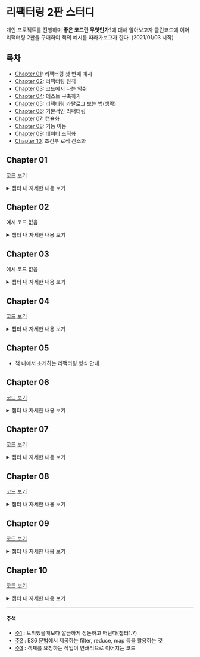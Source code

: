 <!-- Heading -->

# 리팩터링 2판 스터디

<!-- Line -->

개인 프로젝트를 진행하며 **좋은 코드란 무엇인가**?에 대해 알아보고자 클린코드에 이어 리팩터링 2판을 구매하여 책의 예시를 따라가보고자 한다. (2021/01/03 시작)

## 목차
* [Chapter 01](#chapter-01): 리팩터링 첫 번째 예시
* [Chapter 02](#chapter-02): 리팩터링 원칙
* [Chapter 03](#chapter-03): 코드에서 나는 악취
* [Chapter 04](#chapter-04): 테스트 구축하기
* [Chapter 05](#chapter-05): 리팩터링 카탈로그 보는 법(생략)
* [Chapter 06](#chapter-06): 기본적인 리팩터링
* [Chapter 07](#chapter-07): 캡슐화
* [Chapter 08](#chapter-08): 기능 이동
* [Chapter 09](#chapter-09): 데이터 조직화
* [Chapter 10](#chapter-10): 조건부 로직 간소화


## Chapter 01
[코드 보기](https://github.com/harrykim14/Refactoring-2nd-Edition/blob/master/Chapter01/01-3.%20logic%20wt%20class.js)

<details markdown="chapter-01">
<summary>챕터 내 자세한 내용 보기</summary>

* 함수 추출하기 
    - 함수 및 변수는 명확한 이름으로 변경하기
    - 좋은 코드라면 하는 일이 명확히 드러나야하며 변수 이름은 커다란 역할을 함

* 조건부 로직을 다형성으로 바꾸기
    - 타입 코드 대신 서브클래스를 사용하도록 변경
    - 다형성을 이용하여 필요 할 때 오버라이드하게 만들기

> ### 챕터1에서 정리하는 리팩터링 작업의 단계
1. **반복문 쪼개기**로 누적 변수값을 분리
2. **문장 슬라이드하기**로 초기화 문장을 누적 코드 앞으로 옮김
3. **함수 추출하기**로 별도 함수로 추출
4. **변수 인라인하기**로 변수 제거

</details>

## Chapter 02
예시 코드 없음

<details markdown="chapter-02">
<summary>챕터 내 자세한 내용 보기</summary>

* **리팩터링** : 소프트웨어의 겉보기 동작은 그대로 유지한 채 코드를 이해하고 수정하기 쉽도록 내부 구조를 변경하는 기법

> 리팩터링의 의미
* **특정한 방식**에 따라 코드를 정리하는 것
* 리팩터링하기 전과 후의 코드가 **똑같이 동작**해야 함
* 함수 추출하기를 거치면 콜스택이 달라져 성능이 변할 수도 있음
* 리팩터링의 목적은 **코드를 이해하고 수정하기 쉽게** 만드는 것

> 리팩터링은 언제 해야 할까?

**비슷한 일을 세 번째 하게 되면 리팩터링한다**

1. 구조를 바꾸면 다른 작업을 하기가 쉬워질 부분을 찾아 정리하기
2. 자잘한 세부 코드에 이해를 위한 리팩터링 하기 (변수명 변경 및 긴 함수 나누기 등)
3. 캠핑 규칙([*주1](#주석))에 따라 처음 봤을 때보다 깔끔하게 정리하기
4. 리팩터링은 프로그래밍과 구분되는 별개의 활동이 아니다
    * 소프트웨어 개발은 추가하는 과정만이 아니다
5. 코드 리뷰에 리팩터링을 활용하기
6. 자가 테스트 코드를 마련하면 리팩터링에 도움이 된다

> 리팩터링을 고려해야 할 때
* 외부 API 다루듯 호출해서 쓰는 코드라면 지저분해도 그냥 두기
* 처음부터 새로 작성하는게 쉬울 때엔 리팩터링 하지 않기
* 리팩터링을 도덕적인 이유로 정당화하지 않기

> 리팩터링을 활용하기
1. 아키텍처를 결정하는 시간을 줄여 개발을 바로 시작하여 개발 중에 리팩터링으로 아키텍처를 다듬을 수 있다
2. 자가 테스트 코드와 리팩터링을 묶어 **테스트 주도 개발**(TDD)라 하며 요구사항 변화에 빠르게 대응하고 안정적인 구조를 코드베이스에 심을 수 있다
3. 리팩터링은 단기적으로 성능이 느려질 수도 있지만 튜닝하기 쉽게 만들기 때문에 결국 더 빠른 소프트웨어를 얻게 될 수 있다

</details>

## Chapter 03
예시 코드 없음

<details markdown="chapter-03">
<summary>챕터 내 자세한 내용 보기</summary>

> 리팩터링, 무엇을 해야 하는가?
* 좋은 **이름** 정하기: 함수 선언 바꾸기, 변수 이름 바꾸기, 필드 이름 바꾸기 등
* 반복되는 코드 줄이기: 함수 추출하기, 문장 슬라이드하기, 메서드 올리기 등
* 함수는 **짧게** 작성하기
    * 함수 내 매개변수와 임시변수의 수를 줄이기
    * **조건문 분해하기**로 switch문 내 case 본문을 함수 호출문 하나로 바꾸기
    * **반복문 쪼개기**로 독립된 함수로 만들기
* 매개변수 목록 줄이기: 객체 통째로 넘기기, 여러 함수를 클래스로 묶기 등
* 전역 데이터에 주의하기: **변수 캡슐화하기**
* 데이터 변경에 주의하기
    * **변수 캡슐화**: 정해놓은 함수를 거쳐야만 값이 수정되게 하기
    * **변수 쪼개기**: 용도별로 독립변수에 저장하기
    * 여러 함수를 클래스로 묶기, 여러 함수를 변환 함수로 묶기
* 단일 책임 원칙 지키기: 단계 쪼개기, 함수 모으기 등
* 모듈 내 상호작용은 늘리고 모듈 간 상호작용은 최소화하기
* 데이터 뭉치를 찾기: **클래스**를 적극적으로 사용하기
* 기본형 데이터를 객체로 바꾸기
* 중복되는 switch문 제거하기
* 반복문은 파이프라인으로 변경하기([*주2](#주석))
* **나중에 필요할 것 같은 코드** 제거하기
* 임시 필드(쓰이지 않는 것 처럼 보이는 필드)에 주의하기
* 메시지 체인([*주3](#주석))에 주의하기
* 접두어나 접미어가 같은 필드들을 클래스로 추출하기
* 서브클래스가 인터페이스를 따르지 않는지 주의하기
* **주석이 필요하다 느끼면 주석이 필요없는 코드로 리팩터링 해본다**

</details>

## Chapter 04
[코드 보기](https://github.com/harrykim14/Refactoring-2nd-Edition/blob/master/Chapter04/Province.js)

<details markdown="chapter-04">
<summary>챕터 내 자세한 내용 보기</summary>

> 테스트를 작성하기 가장 좋은 시점은 프로그래밍을 시작하기 전이다
* 모카를 사용하여 테스트 코드를 작성(예시)
```
describe('province', function() {
    it('shortfall', function() {
        const asia = new Province(sampleProvinceData());
        expect(asia.shortfall).equal(5);
    })
})
```
> 자주 테스트하고 적어도 하루에 한 번은 전체 테스트를 돌려보자

> 문제가 생길 가능성이 있는 경계조건을 생각해보고 그 부분을 집중적으로 테스트하자 

> **위험한 기능에 집중하여 테스트 코드를 작성하기**

> 모든 버그를 잡아낼 수 없다는 생각으로 테스트를 작성하지 않는다면 대다수의 버그를 잡을 수 있는 기회를 날리는 셈이다.

</details>

## Chapter 05

* 책 내에서 소개하는  리팩터링 형식 안내

## Chapter 06
[코드 보기](https://github.com/harrykim14/Refactoring-2nd-Edition/tree/master/Chapter06)

<details markdown="chapter-06">
<summary>챕터 내 자세한 내용 보기</summary>

> **함수 추출하기 절차**

1. 함수를 새로 만들고 목적을 잘 드러내는 이름을 붙인다
2. 추출할 코드를 원본 함수에서 복사하여 새 함수에 붙여넣는다
3. 원본 함수에서 참조할 변수가 있거나 유효 범위 외 변수가 있는지 확인한다
4. 변수를 다 처리했다면 컴파일한다.
5. 추출한 부분을 해당 함수를 호출하도록 변경한다
6. 테스트한다
7. 비슷한 코드가 없는지 확인한다

> **함수 인라인하기 절차**
1. 다형 메서드인지 확인하기 (서브클래스에서 오버라이드하는 메서드는 인라인 하지 않기)
2. 인라인할 함수를 호출하는 곳을 모두 찾는다
3. 각 호출문을 함수 본문으로 교체한다
4. 하나씩 교체할 때마다 테스트한다
5. 원래 함수를 삭제한다

> **변수 추출하기 절차**
1. 추출하려는 표현식에 부작용은 없는지 확인한다
2. 불변 변수를 하나 선언하고 이름을 붙일 표현식의 복제본을 대입한다
3. 원본 표현식을 새로 만든 변수로 교체한다
4. 테스트한다
5. 표현식을 여려곳에서 사용한다면 각각 새로 만든 변수로 교체

> **변수 인라인하기**

> **함수 선언 바꾸기**

> **변수 캡슐화하기**
```
let defaultOwner = { firstName : "Martin", lastName : "Fowler" }
```

##### ▼ 캡슐화로 데이터를 변경하고 사용하는 코드를 감시할 수 있게 하기

```
let defaultOwner = { firstName : "Martin", lastName : "Fowler" }
export function defaultOwner() { return defaultOwner; }
export function setDefaultOwner(arg) { defaultOwner = arg; } 

```
**변수 캡슐화하기 절차**
1. 변수로의 접근과 갱신을 전담하는 함수를 만든다
2. 정적 검사를 수행
3. 변수를 직접 참조하던 부분을 모두 캡슐화 함수 호출로 변경 및 테스트하기
4. 변수로의 접근 범위를 제한하기
5. 테스트하기
6. 변수값이 레코드라면 레코드 캡슐화하기를 적용할지 고려

> **변수 이름 바꾸기**

> **매개변수 객체 만들기 절차**
1. 적당한 데이터 구조를 새로 만들기 
    - 클래스로 만들면 나중에 동작까지 함께 묶기 좋음
2. 테스트한다
3. 함수 선언 바꾸기로 새 데이터 구조를 매개변수로 추가
4. 테스트한다
5. 함수 호출 시 데이터 구조 인스턴스를 넘기도록 수정 및 테스트
6. 기존 매개변수를 사용하던 코드를 변경
7. 기존 매개변수를 제거하고 테스트

> **여러 함수를 클래스로 묶기 절차**
1. 함수들이 공유하는 공통 데이터 레코드를 캡슐화
2. 공통 레코드를 사용하는 함수 각각을 새 클래스로 옮기기
3. 데이터를 조작하는 로직들은 함수로 추출해서 새 클래스로 옮기기

> **여러 함수를 변환 함수로 묶기 절차**
1. 변환할 레코드를 입력받아서 값을 그대로 반홚나느 변환 함수를 만들기
2. 묶을 함수 중 하나를 골라 본문 코드를 변환함수로 옮기고 처리 결과를 레코드에 새 필드로 기록하고 클라이언트 코드가 이 필드를 사용하도록 수정
3. 테스트하기
4. 나머지 함수도 위 과정을 반복하여 처리

> **단계 쪼개기 절차**
1. 두 번째 단계에 해당하는 코드를 독립 함수로 추출한다
2. 테스트한다
3. 중간 데이터 구조를 만들어 앞에서 추출한 함수의 인수로 추가한다
4. 테스트한다
5. 추출한 두 번째 단계 함수의 매개변수를 하나씩 검토한다
    * 첫 번째 단계에서 사용되는 것은 중간 데이터 구조로 옮긴다
    * 옮길 때마다 테스트한다
6. 첫 번째 단계 코드를 함수로 추출하면서 중간 데이터 구조를 반환하도록 만들기

</details>

## Chapter 07
[코드 보기](https://github.com/harrykim14/Refactoring-2nd-Edition/tree/master/Chapter07)

<details markdown="chapter-07">
<summary>챕터 내 자세한 내용 보기</summary>

> **레코드 캡슐화하기 절차**
1. 레코드를 담은 변수를 캡슐화한다
2. 레코드를 감싼 단순한 클래스로 해당 변수의 내용을 교체
    * 클래스 내에 원본 레코드를 반환하는 접근자를 정의
    * 변수를 캡슐화하는 함수들이 이 접근자를 사용하도록 수정
3. 테스트한다
4. 원본 레코드 대신 새로 정의한 클래스 타입의 객체를 반환하는 함수들을 새로 만든다
5. 레코드를 반환하는 예전 함수를 사용하는 코드를 새 함수로 바꾼다
    * 필드에 접근할 때는 객체의 접근자를 사용하기
    * 한 부분을 바꿀 때 마다 테스트하기
    * 클라이언트가 데이터를 읽기만 하는지도 고려하기
6. 클래스에서 원본 데이터를 반환하는 접근자와 원본 레코드를 반환하는 함수를 제거한다
7. 테스트한다
8. 레코드의 필드도 데이터 구조인 중첩 구조라면 레코드 캡슐화하기와 컬렉션 캡슐화하기를 재귀적으로 적용한다

> **컬렉션 캡슐화하기 절차**
1. 컬렉션 캡슐화 전이라면 변수 캡슐화부터 한다
2. 컬렉션에 원소를 추가/제거하는 함수를 추가한다
    * 컬렉션을 통째로 바꾸는 setter는 제거한다
    * setter를 제거할 수 없을 때엔 인수로 받은 컬렉션을 복제해 저장하도록 한다
3. 테스트한다
4. 컬렉션을 참조하는 부분을 모두 찾는다
    * 컬렉션의 변경자를 호출하는 코드가 앞에서 추가한 추가/제거 함수를 호출하도록 수정한다
5. 컬렉션 getter를 수정해서 원본 내용을 수정할 수 없는 복제본을 반환하게 한다
6. 테스트한다

> **기본형을 객체로 바꾸기 절차**
1. 아직 변수를 캡슐화하지 않았다면 캡슐화한다
2. 단순한 값 클래스를 만들어 생성자는 기존 값을 인수로 받아 저장하고 이 값을 변환하는 getter를 추가한다
3. 테스트한다
4. 값 클래스의 인스턴스를 새로 만들어 필드에 저장하도록 setter를 수정
5. 새로 만든 클래스의 getter를 호출한 결과를 반환하도록 수정
6. 테스트한다
7. 함수 이름을 바꾸면 더 알아보기 쉬워지는지 고려

> **임시변수를 질의 함수로 바꾸기 절차**
1. 변수가 사용되기 전에 값이 확실히 결정되는지 변수를 사용할 때마다 계산 로직이 매번 다른 결과를 내지는 않는지 확인한다
2. 읽기전용이 가능하면 일기전용으로 만들기
3. 테스트한다
4. 변수 대입문을 함수로 추출
5. 테스트한다
6. 변수 인라인하기로 임시 변수를 제거

> **클래스 추출하기 절차**
1. 클래스의 역할을 분리할 방법을 정한다
2. 분리될 역할을 담당할 클래스를 새로 만든다
3. 원래 클래스의 생성자에서 새로운 클래스의 인스턴스를 생성하여 필드에 저장해둔다
4. 분리될 역할에 필요한 필드들을 새 클래스로 옮긴다
    * 옮길때마다 테스트한다
5. 메서드들도 새 클래스로 옮긴다
    * 호출당하는 일이 많은 메서드부터 옮기면서 테스트한다
6. 양쪽 클래스의 인터페이스에서 불필요한 메서드를 제거한다
7. 새 클래스를 외부로 노출할지 정한다
    * 노출 시엔 새 클레스에 참조를 값으로 바꿀지 고려한다


> **클래스 인라인하기 절차**
1. 소스 클래스의 각 public 메서드에 대응하는 메서드들을 타깃 클래스에 생성
    * 이 메서드들은 단순히 작업을 소스 클래스로 위임해야 한다
2. 소스 클래스의 메서드를 사용하는 코드를 모두 타깃 클래스의 위임 메서드를 사용하도록 바꾸고 테스트한다
3. 소스 클래스의 메서드와 필드 모두 타깃 클래스로 옮기고 테스트한다
4. 소스 클래스를 삭제한다

> **위임 숨기기 절차**
1. 위임 객체의 각 메서드에 해당하는 위임 메서드를 서버에 생성한다
2. 클라이언트가 위임 객체 대신 서버를 호출하도록 수정하고 테스트한다
3. 모두 수정하면 서버로부터 위임 객체를 얻는 접근자를 제거한다
4. 테스트한다

> **중개자 제거하기 절차**
1. 위임 객체를 얻는 getter를 생성한다
2. 위임 메서드를 호출하는 클라이언트가 모두 이 getter를 거치도록 수정하고 테스트한다
3. 수정이 끝나면 위임 메서드를 삭제한다

> **알고리즘 교체하기 절차**
1. 교체할 코드를 함수 하나에 모으기
2. 이 함수만을 이용해 동작을 검증하는 테스트를 마련한다
3. 대체할 알고리즘을 준비
4. 테스트한다
5. 기존 알고리즘과 새 알고리즘의 결과를 비교하는 테스트를 수행한다
    * 두 결과가 같을 때 까지 새 알고리즘을 테스트하고 디버깅한다

</details>

## Chapter 08
[코드 보기](https://github.com/harrykim14/Refactoring-2nd-Edition/tree/master/Chapter08)

<details markdown="chapter-08">
<summary>챕터 내 자세한 내용 보기</summary>

> **함수 옮기기 절차**
1. 선택한 함수가 현재 컨텍스트에서 사용 중인 모든 요소를 살펴보고 함께 옮겨야 할 함수가 있는지 고려한다
    * 함께 옮겨야 할 함수가 있다면 대체로 그 함수를 먼저 옮기는 게 낫다
    * 하위 함수들의 호출자가 고수준 함수 하나뿐이라면 하위 함수들을 먼저 고수준 함수에 인라인한다
2. 선택한 함수가 다형 메서드인지 확인한다
3. 선택한 함수를 타깃 컨텍스트로 복사하고 타깃 함수를 다듬는다
    * 함수 본문에서 소스 컨텍스트의 요소를 사용한다면 매개변수로 넘겨주거나 소스 컨텍스트 자체를 참조로 넘긴다
4. 테스트한다
5. 소스 컨텍스트에서 타깃 함수를 참조하도록 한다
6. 소스 함수를 타깃 함수의 위임 함수가 되도록 수정한다
7. 테스트한다
8. 소스 함수를 인라인할지 고민해본다

> **필드 옮기기 절차**
1. 소스 필드가 캡슐화되어 있지 않다면 캡슐화한다
2. 테스트한다
3. 타깃 객체에 필드와 접근자 메서드들을 생성한다
4. 테스트한다
5. 소스 객체에서 타깃 객체를 참조할 수 있는지 확인한다
6. 접근자들이 타깃 필드를 사용하도록 수정한다
7. 테스트한다
8. 소스 필드를 제거한다
9. 테스트한다

> **문장을 함수로 옮기기 절차**
1. 반복 코드가 함수 호출 부분과 멀리 떨어져 있다면 문장 슬라이드하기를 적용해 근처로 옮긴다
2. 타깃 함수를 호출하는 곳이 한 곳뿐이면 단순히 소스 위치에서 해당 코드를 잘라내어 피호출 함수로 복사하고 테스트한다
    * 이 경우라면 나머지 단계는 무시한다
3. 호출자가 둘 이상이면 호출자 중 하나에서 타깃 함수 호출 부분과 옮기려는 문장들을 다른 함수로 추출하고 임시 이름을 지어준다
4. 다른 호출자 모두 방금 추출한 함수를 사용하도록 수정한다
5. 모든 호출자가 새로운 함수를 사용하게 되면 원래 함수를 새로운 함수 안으로 인라인하고 원래 함수를 제거한다
6. 새로운 함수의 이름을 원래 함수 이름으로 변경한다

> **문장을 호출한 곳으로 옮기기 절차**
1. 호출자가 한두개뿐이고 피호출 함수도 간단하다면 피호출 함수의 처음줄을 잘라내서 호출자로 복사해넣는다
    * 테스트가 통과되면 여기서 마무리한다
2. 이동이 필요하지 않은 문장은 함수로 추출하고
3. 원래 함수를 인라인한다
4. 추출된 함수의 이름을 원래 함수의 이름으로 변경한다

> **인라인 코드를 함수 호출로 바꾸기**
* 함수는 여러 동작을 하나로 묶어주는 역할이지만 이미 존재하는 함수와 같은 일을 하는 함수가 더 있다면 해당 코드를 함수 호출로 대체하기

> **문장 슬라이드하기 절차**
1. 코드 조각의 원래 위치와 목표 위치 사이의 코드를 보고 조각을 모으면 동작이 달라질 코드가 있는지 본다
    * 코드 조각에서 참조하는 요소를 선언하는 문장 앞으로는 이동할 수 없다
    * 코드 조각을 참조하는 요소의 뒤로는 이동할 수 없다
    * 코드 조각에서 참조하는 요소를 수정하는 문장을 건너뛰어 이동할 수 없다 
    * 코드 조각이 수정하는 요소를 참조하는 요소를 건너뛰어 이동할 수 없다
2. 코드 조각을 잘라내어 목표 위치에 붙여넣는다
3. 테스트한다

> **반복문 쪼개기 절차**
1. 반복문을 복제해 두 개로 만든다
2. 반복문이 중복되어 생기는 부수효과를 파악해서 제거한다
3. 테스트한다
4. 각 반복문을 함수로 추출할지 고려한다

> **반복문을 파이프라인으로 바꾸기 절차**
1. 반복문에서 사용하는 컬렉션을 가리키는 변수를 만든다
2. 각 단위 행위를 적절한 파이프라인 연산[(*주2)](#주2)으로 대체하고 대체할 때마다 테스트한다
3. 반복문의 모든 동작을 대체했다면 반복문을 삭제한다

> **죽은 코드 제거하기**
* 더 이상 사용되지 않는 코드는 지운다
* 혹시 다시 필요해질것 같다면 버전 관리 시스템에 저장해놓은 버전을 불러와 적용한다

</details>

## Chapter 09
[코드 보기](https://github.com/harrykim14/Refactoring-2nd-Edition/tree/master/Chapter09)

<details markdown="chapter-09">
<summary>챕터 내 자세한 내용 보기</summary>

> **변수 쪼개기 절차**
1. 변수를 선언한 곳과 값을 처음 대입하는 곳에서 변수 이름을 바꾼다
2. 가능하면 이때 const로 선언한다(JS의 경우)
3. 이 변수에 두 번째로 값을 대입하는 곳 앞까지의 모든 참조를 새로운 변수 이름으로 바꾼다
4. 두 번째 대입 시 변수를 원래 이름으로 다시 선언한다
5. 테스트한다
6. 반복하며 변수를 새로운 이름으로 선언하고 다음번 대입 때까지의 모든 참조를 새 변수명으로 바꾼다

> **필드 이름 바꾸기 절차**
1. 레코드의 유효 범위가 제한적이라면 필드에 접근하는 모든 코드를 수정하고 테스트한다
2. 레코드가 캡슐화되지 않았다면 우선 캡슐화부터 진행한다
3. 캡슐화된 객체 안의 private 필드명을 변경하고 내부 메서드도 변경한다
4. 테스트한다
5. 생성자의 매개변수 중 필드와 이름이 겹치는 게 있다면 함수 선언 바꾸기로 변경한다
6. 접근자의 이름도 바꿔준다

> **파생 변수를 질의 함수로 바꾸기 절차**
1. 변수 값이 갱신되는 지점을 모두 찾아 필요하다면 변수 쪼개기를 활용해 각 갱신 지점에서 변수를 분리한다
2. 해당 변수의 값을 계산해주는 함수를 만든다
3. 해당 변수가 사용되는 모든 곳에 어서션을 추가하여 함수의 계산 결과가 변수의 값과 같은지 확인한다
4. 테스트한다
5. 변수를 읽는 코드를 모두 함수 호출로 대체한다
6. 테스트한다
7. 변수를 선언하고 갱신하는 코드를 죽은 코드 제거하기로 없앤다

> **참조를 값으로 바꾸기 절차**
1. 후보 클래스가 불변인지 혹은 불변이 될 수 있는지 확인한다
2. 각각의 setter를 하나씩 제거한다
3. 이 값 객체의 필드들을 사용하는 동치성 비교 메서드를 만든다

> **값을 참조로 바꾸기 절차**
1. 같은 부류에 속하는 객체들을 보관할 저장소를 만든다
2. 생성자에서 이 부류의 객체들 중 특정 객체를 정확히 찾아내는 방법이 있는지 확인한다
3. 호스트 객체의 생성자들을 수정하여 필요한 객체를 이 저장소에서 찾도록 하고 수정할 때마다 테스트한다

> **매직 리터럴 바꾸기 절차**
1. 상수를 선언하고 매직 리터럴을 대입한다
2. 해당 리터럴이 사용되는 곳을 모두 찾는다
3. 찾은 곳에서 다 같은 의미로 쓰였는지 확인하고 같은 의미라면 대체하고 테스트한다

```
    const STANDARD_GRAVIRTY = 9.81;
    function potentialEnergy(mass, height) {
        // return mass * 9.81 * height;
        return mass * STANDARD_GRAVIRTY * height;
    }
```

</details>

## Chapter 10
[코드 보기](https://github.com/harrykim14/Refactoring-2nd-Edition/tree/master/Chapter10)

<details markdown="chapter-09">
<summary>챕터 내 자세한 내용 보기</summary>

> **조건문 분해하기**
* 조건식과 그 조건식에 딸린 조건절 각각을 함수로 추출한다

> **조건식 통합하기 절차**
1. 해당 조건식들 모두에 부수효과가 없는지 확인한다
2. 조건문 두 개를 선택하여 두 조건문의 조건식들을 논리 연산자로 결합한다
3. 테스트한다
4. 조건이 하나만 남을 때 까지 반복한다
5. 하나로 합쳐진 조건식을 함수로 추출할지 고려해본다

> **중첩 조건문을 보호 구문으로 바꾸기 절차**
1. 교체해야 할 조건 중 가장 바깥 것을 선택하여 보호 구문으로 바꾼다
2. 테스트한다
3. 필요하다면 1~2 과정을 반복한다
4. 모든 보호 구문이 같은 결과를 반환한다면 보호 구문들의 조건식을 통합한다

> **조건부 로직을 다형성으로 바꾸기 절차**
1. 다형적 동작을 표현하는 클래스들이 아직 없다면 만들어준다
    * 적합한 인스턴스를 알아서 만들어 반환하는 팩터리 함수도 같이 만든다
2. 호출하는 코드에서 팩터리 함수를 사용하게 한다
3. 조건부 로직 함수를 슈퍼클래스로 옮긴다
4. 서브클래스 중 하나를 선택하여 슈퍼클래스의 조건부 로직 메서드를 오버라이드한다
    * 조건부 문장 중 선택된 서브클래스에 해당하는 조건절을 서브클래스 메서드로 복사하고 적절히 수정한다
5. 같은 방식으로 각 조건절을 해당 서브클래스에서 메서드로 구현한다
6. 슈퍼클래스 메서드에는 기본 동작 부분만 남긴다
    * 슈퍼클래스가 추상 클래스여야 한다면 이 메서드를 추상으로 선언하거나 서브클래스에서 처리해야 함을 알리는 에러를 던진다

> **특이 케이스 추가하기**
1. 컨테이너에 특이 케이스인지를 검사하는 속성을 추가하고 false를 반환하게 한다
2. 특이 케이스 객체를 만들고 특이 케이스인지 검사하는 속성만 포함하여 true를 반환하게 한다
3. 클라이언트에서 특이 케이스인지를 검사하는 코드를 함수로 추출하여 모든 클라이언트가 값을 직접 비교하는 대신 방금 추출한 함수를 사용하도록 고친다
4. 코드에 새로운 특이 케이스 대상을 추가하고 함수의 반환 값으로 받거나 변환 함수를 적용한다
5. 특이 케이스를 검사하는 함수 본문을 수정하여 특이 케이스 객체의 속성을 사용하도록 한다
6. 테스트한다
7. 여러 함수를 클래스로 묶기나 여러 함수를 변환 함수로 묶기를 적용하여 특이 케이스를 처리하는 공통 동작을 새로운 요소로 옮긴다
8. 특이 케이스 검사 함수를 이용하는 곳이 남아있다면 해당 함수를 인라인한다

> **어서션 추가하기**
* **"어서션이 실패했다는 건 프로그래머가 잘못했다는 뜻이다"**
* 참이라고 가정하는 조건이 보이면 그 조건을 명시하는 어서션을 추가하여 디버깅 혹은 다른 개발자와 소통 수단으로 이용하자

> **제어 플래그를 탈출문으로 바꾸기 절차**
1. 제어 플래그를 사용하는 코드를 함수로 추출할지 고려한다
2. 제어 플래그를 갱신하는 코드 각각을 적절한 제어문으로 바꾸고 바꿀 때 마다 테스트한다
3. 모두 수정했다면 제어 플래그를 제거한다

</details>

<hr/>

#### 주석
* [주1](#chapter-02) : 도착했을때보다 깔끔하게 정돈하고 떠난다(챕터1.7)
* [주2](#chapter-03) : ES6 문법에서 제공하는 filter, reduce, map 등을 활용하는 것
* [주3](#chapter-03) : 객체를 요청하는 작업이 연쇄적으로 이어지는 코드
